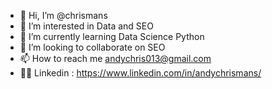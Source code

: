 - 👋 Hi, I’m @chrismans
- 👀 I’m interested in Data and SEO
- 🌱 I’m currently learning Data Science Python
- 💞️ I’m looking to collaborate on SEO
- 📫 How to reach me andychris013@gmail.com
- 🧑‍💼 Linkedin : https://www.linkedin.com/in/andychrismans/
<!---
chrismans/chrismans is a ✨ special ✨ repository because its `README.md` (this file) appears on your GitHub profile.
You can click the Preview link to take a look at your changes.
--->
